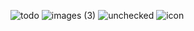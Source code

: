     
![todo](https://github.com/user-attachments/assets/f2abc769-4363-4f3e-90ee-4fd76d226855)
![images (3)](https://github.com/user-attachments/assets/e9a188e1-431f-4772-a31c-e0ddabd0d612)
![unchecked](https://github.com/user-attachments/assets/d20a1671-b1e5-4f37-87cd-6d7ceea6f48b)
![icon](https://github.com/user-attachments/assets/33d9d2aa-ad22-462e-8a2f-9f62e2fd16f7)
